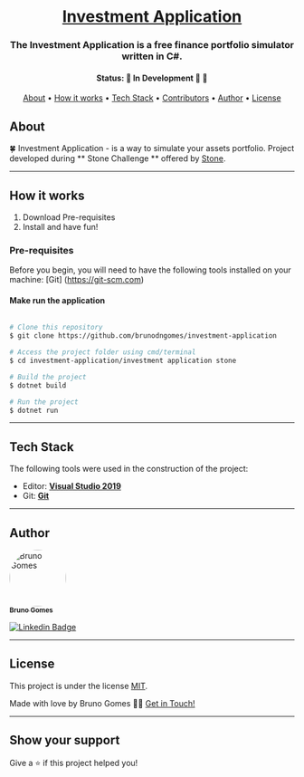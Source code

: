 <h1 align="center">
     <a href="https://github.com/brunodngomes/investment-application"> Investment Application </a>
</h1>

<h3 align="center">
    The Investment Application is a free finance portfolio simulator written in C#.
</h3>

<h4 align="center">
	 Status: 🚧 In Development 👷 🚧
</h4>

<p align="center">
 <a href="#about">About</a> •
 <a href="#how-it-works">How it works</a> •
 <a href="#tech-stack">Tech Stack</a> •
 <a href="#contributors">Contributors</a> •
 <a href="#author">Author</a> •
 <a href="#user-content-license">License</a>

</p>


## About

🍀 Investment Application - is a way to simulate your assets portfolio.
Project developed during ** Stone Challenge ** offered by [Stone](https://www.stone.com.br/).

---

## How it works

1. Download Pre-requisites
2. Install and have fun!

### Pre-requisites

Before you begin, you will need to have the following tools installed on your machine:
[Git] (https://git-scm.com)

#### Make run the application

```bash

# Clone this repository
$ git clone https://github.com/brunodngomes/investment-application

# Access the project folder using cmd/terminal
$ cd investment-application/investment application stone

# Build the project
$ dotnet build

# Run the project
$ dotnet run
```

---

## Tech Stack

The following tools were used in the construction of the project:
-   Editor:  **[Visual Studio 2019](https://visualstudio.microsoft.com/pt-br/downloads/)**
-   Git: **[Git](https://git-scm.com/downloads)**

---

## Author

<a href="https://github.com/brunodngomes/">
 <img style="border-radius: 50%;" src="https://avatars.githubusercontent.com/u/82287895?s=400&v=4" width="100px;" alt="Bruno Gomes"/>
 <br />
 <sub><b>Bruno Gomes</b></sub></a> <a href="https://blog.rocketseat.com.br/author/thiago/" title="Rocketseat"></a>
 <br />

[![Linkedin Badge](https://img.shields.io/badge/-Bruno-blue?style=flat-square&logo=Linkedin&logoColor=white&link=https://www.linkedin.com/in/brunodngomes/)](https://www.linkedin.com/in/brunodngomes/)

---

## License

This project is under the license [MIT](./LICENSE).

Made with love by Bruno Gomes 👋🏽 [Get in Touch!](https://www.linkedin.com/in/brunodngomes/)

---

## Show your support

Give a ⭐️ if this project helped you!

